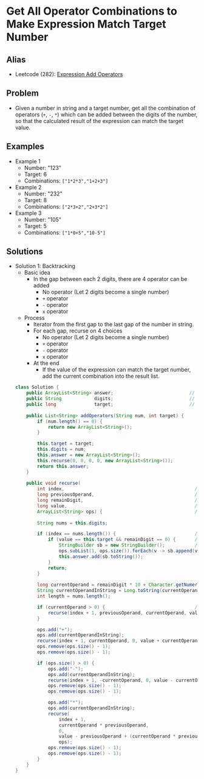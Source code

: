 # Get All Operator Combinations to Make Expression Match Target Number

## Alias
- Leetcode (282): [Expression Add Operators](https://leetcode.com/problems/expression-add-operators/)

## Problem
- Given a number in string and a target number, get all the combination of operators (`+`, `-`, `*`) which can be added between the digits of the number, so that the calculated result of the expression can match the target value.

## Examples
- Example 1
   - Number: "123"
   - Target: 6
   - Combinations: `["1*2*3","1+2+3"]`
- Example 2
   - Number: "232"
   - Target: 8
   - Combinations: `["2*3+2","2+3*2"]`
- Example 3
   - Number: "105"
   - Target: 5
   - Combinations: `["1*0+5","10-5"]`

## Solutions
- Solution 1: Backtracking
   - Basic idea
      - In the gap between each 2 digits, there are 4 operator can be added
         - No operator (Let 2 digits become a single number)
         - `+` operator
         - `-` operator
         - `x` operator
   - Process
      - Iterator from the first gap to the last gap of the number in string.
      - For each gap, recurse on 4 choices
         - No operator (Let 2 digits become a single number)
         - `+` operator
         - `-` operator
         - `x` operator
      - At the end
         - If the value of the expression can match the target number, add the current combination into the result list.
  ```java
  class Solution {
      public ArrayList<String> answer;                            // The result list
      public String            digits;                            // The input number in string
      public long              target;                            // The target number
    
      public List<String> addOperators(String num, int target) {
          if (num.length() == 0) {
              return new ArrayList<String>();
          }

          this.target = target;
          this.digits = num;
          this.answer = new ArrayList<String>();
          this.recurse(0, 0, 0, 0, new ArrayList<String>());
          return this.answer;
      }
    
      public void recurse(
          int index,                                                // The index of the current operator position
          long previousOperand,                                     // The previou operand
          long remainDigit,                                         // The remain digit from last operation (if no operator for the last operation)
          long value,                                               // The current value
          ArrayList<String> ops) {                                  // The list of operators and operands
        
          String nums = this.digits;

          if (index == nums.length()) {                             // If we have reached the end of num
              if (value == this.target && remainDigit == 0) {       // If the current value matches the target value and no operand is not processed
                  StringBuilder sb = new StringBuilder();           // Build the string by combining all the operators and operand
                  ops.subList(1, ops.size()).forEach(v -> sb.append(v)); // Ignore the first element because the first is a operator
                  this.answer.add(sb.toString());
              }
              return;
          }
                                                        
          long currentOperand = remainDigit * 10 + Character.getNumericValue(nums.charAt(index));  // Add one more digit to the current operand
          String currentOperandInString = Long.toString(currentOperand);
          int length = nums.length();

          if (currentOperand > 0) {                                 // To avoid cases where we have 1 + 05 or 1 * 05 since 05 won't be a valid operand
              recurse(index + 1, previousOperand, currentOperand, value, ops);  // Choice 1: No operator 
          }

          ops.add("+");                                                         // Choice 2: + operator
          ops.add(currentOperandInString);
          recurse(index + 1, currentOperand, 0, value + currentOperand, ops);
          ops.remove(ops.size() - 1);
          ops.remove(ops.size() - 1);

          if (ops.size() > 0) {
              ops.add("-");                                                     // Choice 3: - operator
              ops.add(currentOperandInString);
              recurse(index + 1, -currentOperand, 0, value - currentOperand, ops);
              ops.remove(ops.size() - 1);
              ops.remove(ops.size() - 1);

              ops.add("*");                                                     // Choice 4: x operator
              ops.add(currentOperandInString);
              recurse(
                  index + 1,
                  currentOperand * previousOperand,
                  0,
                  value - previousOperand + (currentOperand * previousOperand),
                  ops);
              ops.remove(ops.size() - 1);
              ops.remove(ops.size() - 1);
          }
      }
  }
  ```
